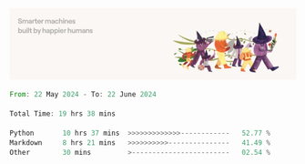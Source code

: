 <img src="https://github.com/drozdj/drozdj/blob/main/1716336391923.jpeg" alt="Credits to https://www.linkedin.com/in/villetuulos/">
<!--START_SECTION:waka-->

```rust
From: 22 May 2024 - To: 22 June 2024

Total Time: 19 hrs 38 mins

Python       10 hrs 37 mins  >>>>>>>>>>>>>------------   52.77 %
Markdown     8 hrs 21 mins   >>>>>>>>>>---------------   41.49 %
Other        30 mins         >------------------------   02.54 %
```

<!--END_SECTION:waka-->
